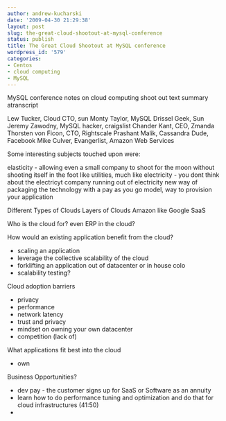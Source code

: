 ```yaml
---
author: andrew-kucharski
date: '2009-04-30 21:29:38'
layout: post
slug: the-great-cloud-shootout-at-mysql-conference
status: publish
title: The Great Cloud Shootout at MySQL conference
wordpress_id: '579'
categories:
- Centos
- cloud computing
- MySQL
---
```




MySQL conference notes on cloud computing shoot out text summary atranscript

Lew Tucker, Cloud CTO, sun
Monty Taylor, MySQL Drissel Geek, Sun
Jeremy Zawodny, MySQL hacker, craigslist
Chander Kant, CEO, Zmanda
Thorsten von Ficon, CTO, Rightscale
Prashant Malik, Cassandra Dude, Facebook
Mike Culver, Evangerlist, Amazon Web Services

Some interesting subjects touched upon were:

elasticity - allowing even a small company to shoot for the moon without shooting itself in the foot
like utilities, much like electricity - you dont think about the electricyt company running out of electricity
new way of packaging the technology with a pay as you go model, way to provision your application

Different Types of Clouds
Layers of Clouds
Amazon like
Google
SaaS

Who is the cloud for?
even ERP in the cloud?

How would an existing application benefit from the cloud?
- scaling an application
- leverage the collective scalability of the cloud
- forklifting an application out of datacenter or in house colo
- scalability testing?

Cloud adoption barriers
- privacy
- performance
- network latency
- trust and privacy
- mindset on owning your own datacenter
- competition (lack of)

What applications fit best into the cloud
- own

Business Opportunities?
- dev pay - the customer signs up for SaaS or Software as an annuity
- learn how to do performance tuning and optimization and do that for cloud infrastructures (41:50)
-
